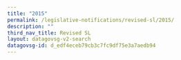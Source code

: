 ```yaml
---
title: "2015"
permalink: /legislative-notifications/revised-sl/2015/
description: ""
third_nav_title: Revised SL
layout: datagovsg-v2-search
datagovsg-id: d_edf4eceb79cb3c7fc9df75e3a7aedb94
---
```

